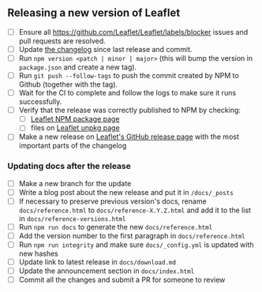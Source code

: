 ## Releasing a new version of Leaflet

- [ ] Ensure all https://github.com/Leaflet/Leaflet/labels/blocker issues and pull requests are resolved.
- [ ] Update [the changelog](https://github.com/Leaflet/Leaflet/blob/main/CHANGELOG.md) since last release and commit.
- [ ] Run `npm version <patch | minor | major>` (this will bump the version in `package.json` and create a new tag).
- [ ] Run `git push --follow-tags` to push the commit created by NPM to Github (together with the tag).
- [ ] Wait for the CI to complete and follow the logs to make sure it runs successfully.
- [ ] Verify that the release was correctly published to NPM by checking:
  - [ ] [Leaflet NPM package page](https://www.npmjs.com/package/leaflet)
  - [ ] files on [Leaflet unpkg page](https://unpkg.com/leaflet@latest/)
- [ ] Make a new release on [Leaflet's GitHub release page](https://github.com/Leaflet/Leaflet/releases/) with the most important parts of the changelog

### Updating docs after the release

- [ ] Make a new branch for the update
- [ ] Write a blog post about the new release and put it in `/docs/_posts`
- [ ] If necessary to preserve previous version's docs, rename `docs/reference.html` to `docs/reference-X.Y.Z.html` and add it to the list in `docs/reference-versions.html`
- [ ] Run `npm run docs` to generate the new `docs/reference.html`
- [ ] Add the version number to the first paragraph in `docs/reference.html`
- [ ] Run `npm run integrity` and make sure `docs/_config.yml` is updated with new hashes
- [ ] Update link to latest release in `docs/download.md`
- [ ] Update the announcement section in `docs/index.html`
- [ ] Commit all the changes and submit a PR for someone to review

